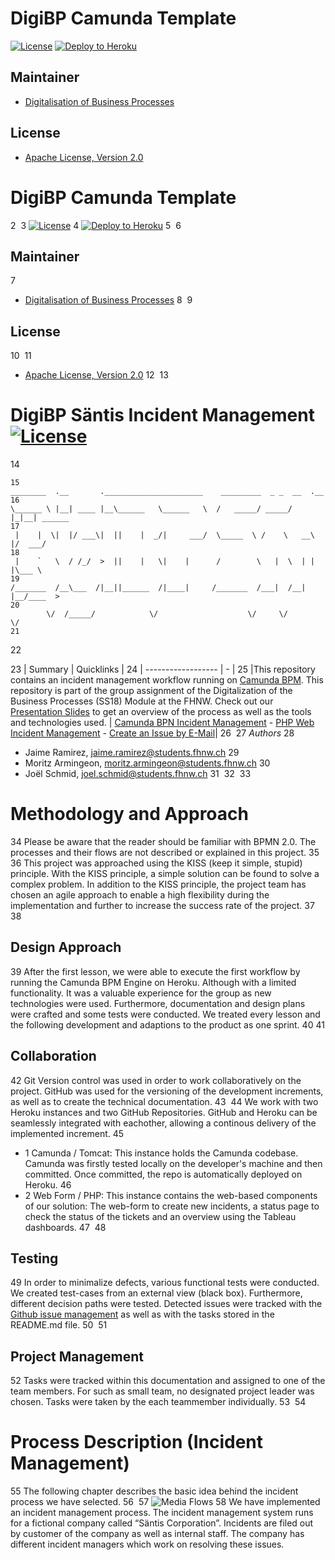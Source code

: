 # DigiBP Camunda Template

[![License](http://img.shields.io/:license-apache-blue.svg)](http://www.apache.org/licenses/LICENSE-2.0.html)
[![Deploy to Heroku](https://img.shields.io/badge/deploy%20to-Heroku-6762a6.svg?longCache=true)](https://heroku.com/deploy)

## Maintainer
- [Digitalisation of Business Processes](https://github.com/digibp)

## License

- [Apache License, Version 2.0](https://github.com/DigiBP/digibp-archetype-camunda-boot/blob/master/LICENSE)

# DigiBP Camunda Template
2
​
3
[![License](http://img.shields.io/:license-apache-blue.svg)](http://www.apache.org/licenses/LICENSE-2.0.html)
4
[![Deploy to Heroku](https://img.shields.io/badge/deploy%20to-Heroku-6762a6.svg?longCache=true)](https://heroku.com/deploy)
5
​
6
## Maintainer
7
- [Digitalisation of Business Processes](https://github.com/digibp)
8
​
9
## License
10
​
11
- [Apache License, Version 2.0](https://github.com/DigiBP/digibp-archetype-camunda-boot/blob/master/LICENSE)
12
​
13
# DigiBP Säntis Incident Management [![License](http://img.shields.io/:license-apache-blue.svg)](http://www.apache.org/licenses/LICENSE-2.0.html)
14
```
15
________  .__       .______________________    _________  _ _  __  .__        
16
\______ \ |__| ____ |__\______   \______   \  /   _____/ _____/  |_|__| ______
17
 |    |  \|  |/ ___\|  ||    |  _/|     ___/  \_____  \ /    \   __\  |/  ___/
18
 |    `   \  / /_/  >  ||    |   \|    |      /        \   |  \  | |  |\___ \ 
19
/_______  /__\___  /|__||______  /|____|     /_______  /___|  /__| |__/____  >
20
        \/  /_____/            \/                    \/     \/             \/ 
21
```                                                                       
22
                                                                          
23
| Summary | Quicklinks |
24
| ------------------ | - |
25
|This repository contains an incident management workflow running on [Camunda BPM](https://docs.camunda.org). This repository is part of the group assignment of the Digitalization of the Business Processes (SS18) Module at the FHNW. Check out our [Presentation Slides](https://speakerdeck.com/joelschmid91/santis-group-digitalisation-of-business-processes) to get an overview of the process as well as the tools and technologies used. | [Camunda BPN Incident Management]( https://saentisincident.herokuapp.com/ ) - [PHP Web Incident Management](https://saentisincident-php.herokuapp.com/) -  [Create an Issue by E-Mail](mailto:t700agmb@robot.zapier.com)|
26
​
27
*Authors*
28
* Jaime Ramirez, [jaime.ramirez@students.fhnw.ch](mailto:jaime.ramirez@students.fhnw.ch)
29
* Moritz Armingeon, [moritz.armingeon@students.fhnw.ch](mailto:moritz.armingeon@students.fhnw.ch)
30
* Joël Schmid, [joel.schmid@students.fhnw.ch](mailto:joel.schmid@students.fhnw.ch)
31
​
32
​
33
# Methodology and Approach
34
Please be aware that the reader should be familiar with BPMN 2.0. The processes and their flows are not described or explained in this project. 
35
​
36
This project was approached using the KISS (keep it simple, stupid) principle. With the KISS principle, a simple solution can be found to solve a complex problem. In addition to the KISS principle, the project team has chosen an agile approach to enable a high flexibility during the implementation and further to increase the success rate of the project.
37
​
38
## Design Approach
39
After the first lesson, we were able to execute the first workflow by running the Camunda BPM Engine on Heroku. Although with a limited functionality. It was a valuable experience for the group as new technologies were used. Furthermore, documentation and design plans were crafted and some tests were conducted. We treated every lesson and the following development and adaptions to the product as one sprint.
40
​
41
## Collaboration
42
Git Version control was used in order to work collaboratively on the project. GitHub was used for the versioning of the development increments, as well as to create the technical documentation.
43
​
44
We work with two Heroku instances and two GitHub Repositories. GitHub and Heroku can be seamlessly integrated with eachother, allowing a continous delivery of the implemented increment. 
45
- 1 Camunda / Tomcat: This instance holds the Camunda codebase. Camunda was firstly tested locally on the developer's machine and then  committed. Once committed, the repo is automatically deployed on Heroku.
46
- 2 Web Form / PHP: This instance contains the web-based components of our solution: The web-form to create new incidents, a status page to check the status of the tickets and an overview using the Tableau dashboards. 
47
​
48
## Testing
49
In order to minimalize defects, various functional tests were conducted. We created test-cases from an external view (black box). Furthermore, different decision paths were tested. Detected issues were tracked with the [Github issue management](https://github.com/DigiBP/digibp-saentis/issues) as well as with the tasks stored in the README.md file.
50
​
51
## Project Management
52
Tasks were tracked within this documentation and assigned to one of the team members. For such as small team, no designated project leader was chosen. Tasks were taken by the each teammember individually.
53
​
54
# Process Description (Incident Management)
55
The following chapter describes the basic idea behind the incident process we have selected. 
56
​
57
![Media Flows](https://github.com/DigiBP/digibp-saentis/blob/master/pics/BigPicture_v2.png)
58
We have implemented an incident management process. The incident management system runs for a fictional company called “Säntis Corporation”. Incidents are filed out by customer of the company as well as internal staff. The company has different incident managers which work on resolving these issues.
